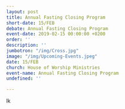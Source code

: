 ```yaml
---
layout: post
title: Annual Fasting Closing Program
short-date: 15/FEB
debate: Annual Fasting Closing Program
event-date: 2019-02-15 00:00:00 +0200
order: ''
description: ''
jumbotron: "/img/Cross.jpg"
image: "/img/Upcoming-Events.jpeg"
date: 15/FEB
church: House of Worship Ministries
event-name: Annual Fasting Closing Program
undefined: ''

---
```

lk